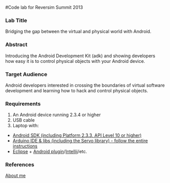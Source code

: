 #Code lab for Reversim Summit 2013

### Lab Title
Bridging the gap between the virtual and physical world with Android.

### Abstract
Introducing the Android Development Kit (adk) and showing developers how easy it is to control physical objects with your Android device.

### Target Audience
Android developers interested in crossing the boundaries of virtual software development and learning how to hack and control physical objects.

### Requirements
1. An Android device running 2.3.4 or higher
2. USB cable
3. Laptop with:
 - [Android SDK (including Platform 2.3.3, API Level 10 or higher)](http://developer.android.com/sdk/index.html)
 - [Arduino IDE & libs (including the Servo library) - follow the entire instructions](http://developer.android.com/tools/adk/adk.html#getting-started)
 - [Eclipse](http://eclipse.org/mobile/) + [Android plugin](http://developer.android.com/sdk/installing/installing-adt.html)/[Intellij](http://www.jetbrains.com/idea/download/)/etc.

### References
[About me](http://amirl.me/about.html)